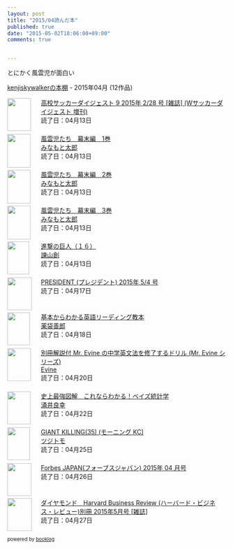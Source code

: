```yaml
---
layout: post
title: "2015/04読んだ本"
published: true
date: "2015-05-02T18:06:00+09:00"
comments: true


---
```


とにかく風雲児が面白い

<div style="margin-bottom:15px;"><a href="http://booklog.jp/users/kenjiskywalker" target="_blank">kenjiskywalkerの本棚</a> - 2015年04月 (12作品)</div><div style="margin-bottom:5px;"><div style="width:75px;height:75px;float:left;margin-right:2px;"><a href="http://www.amazon.co.jp/%E9%AB%98%E6%A0%A1%E3%82%B5%E3%83%83%E3%82%AB%E3%83%BC%E3%83%80%E3%82%A4%E3%82%B8%E3%82%A7%E3%82%B9%E3%83%88-2015%E5%B9%B4-28-%E9%9B%91%E8%AA%8C-W%E3%82%B5%E3%83%83%E3%82%AB%E3%83%BC%E3%83%80%E3%82%A4%E3%82%B8%E3%82%A7%E3%82%B9%E3%83%88/dp/B00RWQD70K%3FSubscriptionId%3D0AVSM5SVKRWTFMG7ZR82%26tag%3Dbooklog.jp-22%26linkCode%3Dxm2%26camp%3D2025%26creative%3D165953%26creativeASIN%3DB00RWQD70K" target="_blank"><img src="http://ecx.images-amazon.com/images/I/61-jYhTU5NL._SL75_.jpg" width="54" height="75" alt="" /></a></div><div><a href="http://www.amazon.co.jp/%E9%AB%98%E6%A0%A1%E3%82%B5%E3%83%83%E3%82%AB%E3%83%BC%E3%83%80%E3%82%A4%E3%82%B8%E3%82%A7%E3%82%B9%E3%83%88-2015%E5%B9%B4-28-%E9%9B%91%E8%AA%8C-W%E3%82%B5%E3%83%83%E3%82%AB%E3%83%BC%E3%83%80%E3%82%A4%E3%82%B8%E3%82%A7%E3%82%B9%E3%83%88/dp/B00RWQD70K%3FSubscriptionId%3D0AVSM5SVKRWTFMG7ZR82%26tag%3Dbooklog.jp-22%26linkCode%3Dxm2%26camp%3D2025%26creative%3D165953%26creativeASIN%3DB00RWQD70K" target="_blank">高校サッカーダイジェスト 9 2015年 2/28 号 [雑誌] (Wサッカーダイジェスト 増刊)</a><br />読了日：04月13日<br /></div><br style="clear:both;" /></div><div style="margin-bottom:5px;"><div style="width:75px;height:75px;float:left;margin-right:2px;"><a href="http://booklive.jp/landing/?land=bkl&bc=229010&v=001" target="_blank"><img src="http://booklive.jp/resources/c_media/images/thumb/9/229010_01_1_M.jpg" width="53" height="77" alt="" /></a></div><div><a href="http://booklive.jp/landing/?land=bkl&bc=229010&v=001" target="_blank">風雲児たち　幕末編　1巻</a><br /><a href="http://booklog.jp/author/%E3%81%BF%E3%81%AA%E3%82%82%E3%81%A8%E5%A4%AA%E9%83%8E" target="_blank">みなもと太郎</a><br />読了日：04月13日<br /></div><br style="clear:both;" /></div><div style="margin-bottom:5px;"><div style="width:75px;height:75px;float:left;margin-right:2px;"><a href="http://booklive.jp/landing/?land=bkl&bc=229010&v=002" target="_blank"><img src="http://booklive.jp/resources/c_media/images/thumb/9/229010_01_2_M.jpg" width="53" height="77" alt="" /></a></div><div><a href="http://booklive.jp/landing/?land=bkl&bc=229010&v=002" target="_blank">風雲児たち　幕末編　2巻</a><br /><a href="http://booklog.jp/author/%E3%81%BF%E3%81%AA%E3%82%82%E3%81%A8%E5%A4%AA%E9%83%8E" target="_blank">みなもと太郎</a><br />読了日：04月13日<br /></div><br style="clear:both;" /></div><div style="margin-bottom:5px;"><div style="width:75px;height:75px;float:left;margin-right:2px;"><a href="http://booklive.jp/landing/?land=bkl&bc=229010&v=003" target="_blank"><img src="http://booklive.jp/resources/c_media/images/thumb/9/229010_01_3_M.jpg" width="53" height="77" alt="" /></a></div><div><a href="http://booklive.jp/landing/?land=bkl&bc=229010&v=003" target="_blank">風雲児たち　幕末編　3巻</a><br /><a href="http://booklog.jp/author/%E3%81%BF%E3%81%AA%E3%82%82%E3%81%A8%E5%A4%AA%E9%83%8E" target="_blank">みなもと太郎</a><br />読了日：04月13日<br /></div><br style="clear:both;" /></div><div style="margin-bottom:5px;"><div style="width:75px;height:75px;float:left;margin-right:2px;"><a href="http://www.amazon.co.jp/%E9%80%B2%E6%92%83%E3%81%AE%E5%B7%A8%E4%BA%BA%EF%BC%88%EF%BC%91%EF%BC%96%EF%BC%89-%E8%AB%AB%E5%B1%B1%E5%89%B5-ebook/dp/B00U6YKFP0%3FSubscriptionId%3D0AVSM5SVKRWTFMG7ZR82%26tag%3Dbooklog.jp-22%26linkCode%3Dxm2%26camp%3D2025%26creative%3D165953%26creativeASIN%3DB00U6YKFP0" target="_blank"><img src="http://ecx.images-amazon.com/images/I/51fz0Q713cL._SL75_.jpg" width="50" height="75" alt="" /></a></div><div><a href="http://www.amazon.co.jp/%E9%80%B2%E6%92%83%E3%81%AE%E5%B7%A8%E4%BA%BA%EF%BC%88%EF%BC%91%EF%BC%96%EF%BC%89-%E8%AB%AB%E5%B1%B1%E5%89%B5-ebook/dp/B00U6YKFP0%3FSubscriptionId%3D0AVSM5SVKRWTFMG7ZR82%26tag%3Dbooklog.jp-22%26linkCode%3Dxm2%26camp%3D2025%26creative%3D165953%26creativeASIN%3DB00U6YKFP0" target="_blank">進撃の巨人（１６）</a><br /><a href="http://booklog.jp/author/%E8%AB%AB%E5%B1%B1%E5%89%B5" target="_blank">諫山創</a><br />読了日：04月13日<br /></div><br style="clear:both;" /></div><div style="margin-bottom:5px;"><div style="width:75px;height:75px;float:left;margin-right:2px;"><a href="http://www.amazon.co.jp/PRESIDENT-%E3%83%97%E3%83%AC%E3%82%B8%E3%83%87%E3%83%B3%E3%83%88-2015%E5%B9%B4-%E5%8F%B7/dp/B00TXHNAVW%3FSubscriptionId%3D0AVSM5SVKRWTFMG7ZR82%26tag%3Dbooklog.jp-22%26linkCode%3Dxm2%26camp%3D2025%26creative%3D165953%26creativeASIN%3DB00TXHNAVW" target="_blank"><img src="http://ecx.images-amazon.com/images/I/517Be1k0D8L._SL75_.jpg" width="56" height="75" alt="" /></a></div><div><a href="http://www.amazon.co.jp/PRESIDENT-%E3%83%97%E3%83%AC%E3%82%B8%E3%83%87%E3%83%B3%E3%83%88-2015%E5%B9%B4-%E5%8F%B7/dp/B00TXHNAVW%3FSubscriptionId%3D0AVSM5SVKRWTFMG7ZR82%26tag%3Dbooklog.jp-22%26linkCode%3Dxm2%26camp%3D2025%26creative%3D165953%26creativeASIN%3DB00TXHNAVW" target="_blank">PRESIDENT (プレジデント) 2015年 5/4 号</a><br />読了日：04月17日<br /></div><br style="clear:both;" /></div><div style="margin-bottom:5px;"><div style="width:75px;height:75px;float:left;margin-right:2px;"><a href="http://www.amazon.co.jp/%E5%9F%BA%E6%9C%AC%E3%81%8B%E3%82%89%E3%82%8F%E3%81%8B%E3%82%8B%E8%8B%B1%E8%AA%9E%E3%83%AA%E3%83%BC%E3%83%87%E3%82%A3%E3%83%B3%E3%82%B0%E6%95%99%E6%9C%AC-%E8%96%AC%E8%A2%8B-%E5%96%84%E9%83%8E/dp/4327451371%3FSubscriptionId%3D0AVSM5SVKRWTFMG7ZR82%26tag%3Dbooklog.jp-22%26linkCode%3Dxm2%26camp%3D2025%26creative%3D165953%26creativeASIN%3D4327451371" target="_blank"><img src="http://ecx.images-amazon.com/images/I/51jFMSDs5JL._SL75_.jpg" width="52" height="75" alt="" /></a></div><div><a href="http://www.amazon.co.jp/%E5%9F%BA%E6%9C%AC%E3%81%8B%E3%82%89%E3%82%8F%E3%81%8B%E3%82%8B%E8%8B%B1%E8%AA%9E%E3%83%AA%E3%83%BC%E3%83%87%E3%82%A3%E3%83%B3%E3%82%B0%E6%95%99%E6%9C%AC-%E8%96%AC%E8%A2%8B-%E5%96%84%E9%83%8E/dp/4327451371%3FSubscriptionId%3D0AVSM5SVKRWTFMG7ZR82%26tag%3Dbooklog.jp-22%26linkCode%3Dxm2%26camp%3D2025%26creative%3D165953%26creativeASIN%3D4327451371" target="_blank">基本からわかる英語リーディング教本</a><br /><a href="http://booklog.jp/author/%E8%96%AC%E8%A2%8B%E5%96%84%E9%83%8E" target="_blank">薬袋善郎</a><br />読了日：04月18日<br /></div><br style="clear:both;" /></div><div style="margin-bottom:5px;"><div style="width:75px;height:75px;float:left;margin-right:2px;"><a href="http://www.amazon.co.jp/%E5%88%A5%E5%86%8A%E8%A7%A3%E8%AA%AC%E4%BB%98-Mr-Evine-%E3%81%AE%E4%B8%AD%E5%AD%A6%E8%8B%B1%E6%96%87%E6%B3%95%E3%82%92%E4%BF%AE%E4%BA%86%E3%81%99%E3%82%8B%E3%83%89%E3%83%AA%E3%83%AB-%E3%82%B7%E3%83%AA%E3%83%BC%E3%82%BA/dp/4757412223%3FSubscriptionId%3D0AVSM5SVKRWTFMG7ZR82%26tag%3Dbooklog.jp-22%26linkCode%3Dxm2%26camp%3D2025%26creative%3D165953%26creativeASIN%3D4757412223" target="_blank"><img src="http://ecx.images-amazon.com/images/I/51WvH3D8nNL._SL75_.jpg" width="54" height="75" alt="" /></a></div><div><a href="http://www.amazon.co.jp/%E5%88%A5%E5%86%8A%E8%A7%A3%E8%AA%AC%E4%BB%98-Mr-Evine-%E3%81%AE%E4%B8%AD%E5%AD%A6%E8%8B%B1%E6%96%87%E6%B3%95%E3%82%92%E4%BF%AE%E4%BA%86%E3%81%99%E3%82%8B%E3%83%89%E3%83%AA%E3%83%AB-%E3%82%B7%E3%83%AA%E3%83%BC%E3%82%BA/dp/4757412223%3FSubscriptionId%3D0AVSM5SVKRWTFMG7ZR82%26tag%3Dbooklog.jp-22%26linkCode%3Dxm2%26camp%3D2025%26creative%3D165953%26creativeASIN%3D4757412223" target="_blank">別冊解説付 Mr. Evine の中学英文法を修了するドリル (Mr. Evine シリーズ)</a><br /><a href="http://booklog.jp/author/Evine" target="_blank">Evine</a><br />読了日：04月20日<br /></div><br style="clear:both;" /></div><div style="margin-bottom:5px;"><div style="width:75px;height:75px;float:left;margin-right:2px;"><a href="http://www.amazon.co.jp/%E5%8F%B2%E4%B8%8A%E6%9C%80%E5%BC%B7%E5%9B%B3%E8%A7%A3-%E3%81%93%E3%82%8C%E3%81%AA%E3%82%89%E3%82%8F%E3%81%8B%E3%82%8B%EF%BC%81%E3%83%99%E3%82%A4%E3%82%BA%E7%B5%B1%E8%A8%88%E5%AD%A6-%E6%B6%8C%E4%BA%95-%E8%89%AF%E5%B9%B8/dp/4816351817%3FSubscriptionId%3D0AVSM5SVKRWTFMG7ZR82%26tag%3Dbooklog.jp-22%26linkCode%3Dxm2%26camp%3D2025%26creative%3D165953%26creativeASIN%3D4816351817" target="_blank"><img src="http://ecx.images-amazon.com/images/I/51hpZEy-7AL._SL75_.jpg" width="53" height="75" alt="" /></a></div><div><a href="http://www.amazon.co.jp/%E5%8F%B2%E4%B8%8A%E6%9C%80%E5%BC%B7%E5%9B%B3%E8%A7%A3-%E3%81%93%E3%82%8C%E3%81%AA%E3%82%89%E3%82%8F%E3%81%8B%E3%82%8B%EF%BC%81%E3%83%99%E3%82%A4%E3%82%BA%E7%B5%B1%E8%A8%88%E5%AD%A6-%E6%B6%8C%E4%BA%95-%E8%89%AF%E5%B9%B8/dp/4816351817%3FSubscriptionId%3D0AVSM5SVKRWTFMG7ZR82%26tag%3Dbooklog.jp-22%26linkCode%3Dxm2%26camp%3D2025%26creative%3D165953%26creativeASIN%3D4816351817" target="_blank">史上最強図解　これならわかる！ベイズ統計学</a><br /><a href="http://booklog.jp/author/%E6%B6%8C%E4%BA%95%E8%89%AF%E5%B9%B8" target="_blank">涌井良幸</a><br />読了日：04月22日<br /></div><br style="clear:both;" /></div><div style="margin-bottom:5px;"><div style="width:75px;height:75px;float:left;margin-right:2px;"><a href="http://www.amazon.co.jp/GIANT-KILLING-35-%E3%83%A2%E3%83%BC%E3%83%8B%E3%83%B3%E3%82%B0-KC/dp/4063884368%3FSubscriptionId%3D0AVSM5SVKRWTFMG7ZR82%26tag%3Dbooklog.jp-22%26linkCode%3Dxm2%26camp%3D2025%26creative%3D165953%26creativeASIN%3D4063884368" target="_blank"><img src="http://ecx.images-amazon.com/images/I/61HtEJ58VEL._SL75_.jpg" width="52" height="75" alt="" /></a></div><div><a href="http://www.amazon.co.jp/GIANT-KILLING-35-%E3%83%A2%E3%83%BC%E3%83%8B%E3%83%B3%E3%82%B0-KC/dp/4063884368%3FSubscriptionId%3D0AVSM5SVKRWTFMG7ZR82%26tag%3Dbooklog.jp-22%26linkCode%3Dxm2%26camp%3D2025%26creative%3D165953%26creativeASIN%3D4063884368" target="_blank">GIANT KILLING(35) (モーニング KC)</a><br /><a href="http://booklog.jp/author/%E3%83%84%E3%82%B8%E3%83%88%E3%83%A2" target="_blank">ツジトモ</a><br />読了日：04月25日<br /></div><br style="clear:both;" /></div><div style="margin-bottom:5px;"><div style="width:75px;height:75px;float:left;margin-right:2px;"><a href="http://www.amazon.co.jp/Forbes-JAPAN-%E3%83%95%E3%82%A9%E3%83%BC%E3%83%96%E3%82%B9%E3%82%B8%E3%83%A3%E3%83%91%E3%83%B3-2015%E5%B9%B4-04/dp/B00S5TO43M%3FSubscriptionId%3D0AVSM5SVKRWTFMG7ZR82%26tag%3Dbooklog.jp-22%26linkCode%3Dxm2%26camp%3D2025%26creative%3D165953%26creativeASIN%3DB00S5TO43M" target="_blank"><img src="http://ecx.images-amazon.com/images/I/51xAT5Va1AL._SL75_.jpg" width="55" height="75" alt="" /></a></div><div><a href="http://www.amazon.co.jp/Forbes-JAPAN-%E3%83%95%E3%82%A9%E3%83%BC%E3%83%96%E3%82%B9%E3%82%B8%E3%83%A3%E3%83%91%E3%83%B3-2015%E5%B9%B4-04/dp/B00S5TO43M%3FSubscriptionId%3D0AVSM5SVKRWTFMG7ZR82%26tag%3Dbooklog.jp-22%26linkCode%3Dxm2%26camp%3D2025%26creative%3D165953%26creativeASIN%3DB00S5TO43M" target="_blank">Forbes JAPAN(フォーブスジャパン) 2015年 04 月号</a><br />読了日：04月26日<br /></div><br style="clear:both;" /></div><div style="margin-bottom:5px;"><div style="width:75px;height:75px;float:left;margin-right:2px;"><a href="http://www.amazon.co.jp/%E3%83%80%E3%82%A4%E3%83%A4%E3%83%A2%E3%83%B3%E3%83%89-Harvard-Business-Review-%E3%83%8F%E3%83%BC%E3%83%90%E3%83%BC%E3%83%89%E3%83%BB%E3%83%93%E3%82%B8%E3%83%8D%E3%82%B9%E3%83%BB%E3%83%AC%E3%83%93%E3%83%A5%E3%83%BC-2015%E5%B9%B45%E6%9C%88%E5%8F%B7/dp/B00T3C6UV4%3FSubscriptionId%3D0AVSM5SVKRWTFMG7ZR82%26tag%3Dbooklog.jp-22%26linkCode%3Dxm2%26camp%3D2025%26creative%3D165953%26creativeASIN%3DB00T3C6UV4" target="_blank"><img src="http://ecx.images-amazon.com/images/I/51zvZqj-G6L._SL75_.jpg" width="56" height="75" alt="" /></a></div><div><a href="http://www.amazon.co.jp/%E3%83%80%E3%82%A4%E3%83%A4%E3%83%A2%E3%83%B3%E3%83%89-Harvard-Business-Review-%E3%83%8F%E3%83%BC%E3%83%90%E3%83%BC%E3%83%89%E3%83%BB%E3%83%93%E3%82%B8%E3%83%8D%E3%82%B9%E3%83%BB%E3%83%AC%E3%83%93%E3%83%A5%E3%83%BC-2015%E5%B9%B45%E6%9C%88%E5%8F%B7/dp/B00T3C6UV4%3FSubscriptionId%3D0AVSM5SVKRWTFMG7ZR82%26tag%3Dbooklog.jp-22%26linkCode%3Dxm2%26camp%3D2025%26creative%3D165953%26creativeASIN%3DB00T3C6UV4" target="_blank">ダイヤモンド　Harvard Business Review (ハーバード・ビジネス・レビュー)別冊 2015年5月号 [雑誌]</a><br />読了日：04月27日<br /></div><br style="clear:both;" /></div><div style="margin:10px 0;font-size:80%;">powered by <a href="http://booklog.jp" target="_blank">booklog</a></div>


